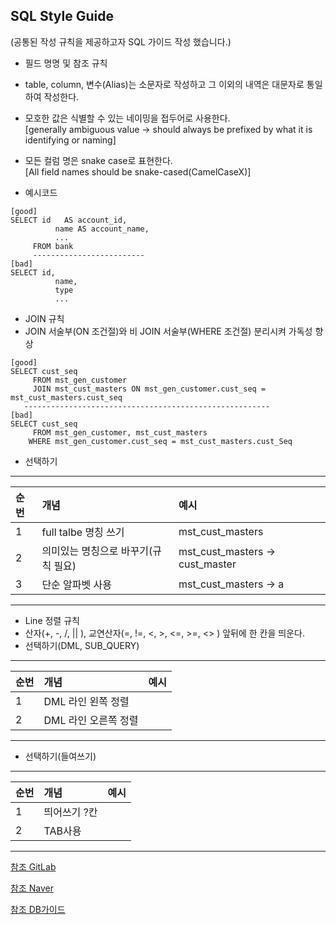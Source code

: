 ## SQL Style Guide
(공통된 작성 규칙을 제공하고자 SQL 가이드 작성 했습니다.)

* 필드 명명 및 참조 규칙
 * table, column, 변수(Alias)는 소문자로 작성하고 그 이외의 내역은 대문자로 통일하여 작성한다.

 * 모호한 값은 식별할 수 있는 네이밍을 접두어로 사용한다.  
 [generally ambiguous value -> should always be prefixed by what it is identifying or naming]

 * 모든 컬럼 명은 snake case로 표현한다.  
   [All field names should be snake-cased(CamelCaseX)]
 * 예시코드
 ```
 [good]
 SELECT id   AS account_id,
           name AS account_name,
           ...
      FROM bank
      -------------------------
 [bad]
 SELECT id,
           name,
           type
           ...
 ```

* JOIN 규칙
 * JOIN 서술부(ON 조건절)와 비 JOIN 서술부(WHERE 조건절) 분리시켜 가독성 향상
 ```
 [good]
 SELECT cust_seq  
      FROM mst_gen_customer
      JOIN mst_cust_masters ON mst_gen_customer.cust_seq = mst_cust_masters.cust_seq
    -------------------------------------------------------
 [bad]
 SELECT cust_seq  
      FROM mst_gen_customer, mst_cust_masters
     WHERE mst_gen_customer.cust_seq = mst_cust_masters.cust_Seq
 ```
 *  선택하기  
 --- 
 | 순번     | 개념        | 예시     |
 | :------------- | :------------- | :------------- |
 | 1       | full talbe 명칭 쓰기 | mst_cust_masters |
 | 2       | 의미있는 명칭으로 바꾸기(규칙 필요) | mst_cust_masters -> cust_master |  
 | 3       | 단순 알파벳 사용 |mst_cust_masters -> a |
 ---

* Line 정렬 규칙
 * 산자(+, -,  /, || ), 교연산자(=, !=, <, >, <=, >=, <> ) 앞뒤에 한 칸을 띄운다.
 *  선택하기(DML, SUB_QUERY)  
 ---
 | 순번     | 개념        | 예시     |
 | :------------- | :------------- | :------------- |
 | 1       | DML 라인 왼쪽 정렬 |  |
 | 2       | DML 라인 오른쪽 정렬 | |
---

 *  선택하기(들여쓰기)  
 ---
 | 순번     | 개념        | 예시     |
 | :------------- | :------------- | :------------- |
 | 1       | 띄어쓰기 ?칸 |  |
 | 2       | TAB사용 | |  
---



[참조 GitLab](https://about.gitlab.com/handbook/business-ops/data-team/sql-style-guide/#use-ctes-common-table-expressions-not-subqueries)  

[참조 Naver](https://m.blog.naver.com/PostView.nhn?blogId=holyruby&logNo=40061580024&proxyReferer=https%3A%2F%2Fwww.google.com%2F)

[참조 DB가이드](http://www.dbguide.net/db.db?cmd=view&boardUid=148198&boardConfigUid=9&boardIdx=135&boardStep=1)
